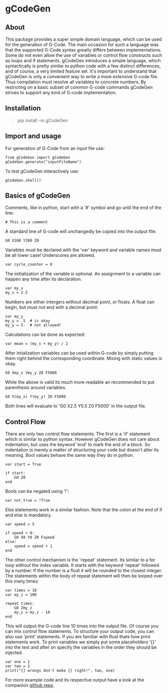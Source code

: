 # gCodeGen

## About
This package provides a super simple domain language, which can be used for the generation of G-Code. The main occasion for such a language was that the supported G-Code syntax greatly differs between implementations. Some do not even allow the use of variables or control flow constructs such as loops and if statements. gCodeGen introduces a simple language, which syntactically is pretty similar to python code with a few distinct differences, and of course, a very limited feature set.
It's important to understand that gCodeGen is only a convenient way to write a more extensive G-code file. Thus compilation must resolve all variables to concrete numbers. By restricting on a basic subset of common G-code commands gCodeGen strives to support any kind of G-code implementation.

## Installation
> pip install -m gCodeGen

## Import and usage
For generation of G-Code from an input file use:
```
from gCodeGen import gCodeGen
gCodeGen.generate("inputFileName")
```
To test gCodeGen interactively use:
```
gCodeGen.shell()
```

## Basics of gCodeGen
Comments, like in python, start with a '#' symbol and go until the end of the line:
```
# This is a comment
```

A standard line of G-code will unchangedly be copied into the output file:
```
G0 X100 Y200 Z0
```
Variables must be declared with the 'var' keyword and variable names must be all lower case! Underscores are allowed.
```
var cycle_counter = 0
```
The initialization of the variable is optional. An assignment to a variable can happen any time after its declaration.
```
var my_x
my_x = 2.5
```
Numbers are either intergers without decimal point, or floats. A float can begin, but must not end with a decimal point:
```
var my_y
my_y = .5  # is okay
my_y = 5.  # not allowed!
```
Calculations can be done as expected:
```
var mean = (my_x + my_y) / 2
```
After intialization variables can be used within G-code by simply putting them right behind the corresponding coordinate. Mixing with static values is okay.
```
G0 Xmy_x Ymy_y Z0 F5000
```
While the above is valid its much more readable an recommended to put parenthesis around variables. 
```
G0 X(my_x) Y(my_y) Z0 F5000
```
Both lines will evaluate to 'G0 X2.5 Y0.5 Z0 F5000' in the output file.

## Control Flow
There are only two control flow statements. The first is a 'if' statement which is similar to python syntax. However gCodeGen does not care about indentation, but uses the keyword 'end' to mark the end of a block. So indentation is merely a matter of structuring your code but doesn't alter its meaning. Bool values behave the same way they do in python.
```
var start = True

if start:
    G0 Z0
end
```

Bools can be negated using '!':
```
var not_true = !True
```

Else statements work in a similar fashion. Note that the colon at the end of if and else is mandatory.
```
var speed = 5

if speed > 0:
    G0 X0 Y0 Z0 Fspeed
else:
    speed = speed + 1
end
```
The other control mechanism is the 'repeat' statement. Its similar to a for loop without the index variable. It starts with the keyword 'repeat' followed by a number. If the number is a float it will be rounded to the closest integer. The statements within the body of repeat statement will then be looped over this many times:
```
var times = 10
var my_z = 100

repeat times:
    G0 Zmy_z
    my_z = my_z - 10
end
```
This will output the G-code line 10 times into the output file. Of course you can mix control flow statements. To structure your output code, you can also use 'print' statements. If you are familiar with Rust thats how print statements work. To print variables we simply put some placeholders '{}' into the text and after on specify the variables in the order they should be injected.
```
var one = 1
var two = 2
print("{} wrongs don't make {} right!", two, one)
```
For more example code and its respective output have a look at the companion [github repo](https://github.com/WebiusD/gCodeGenerator).
